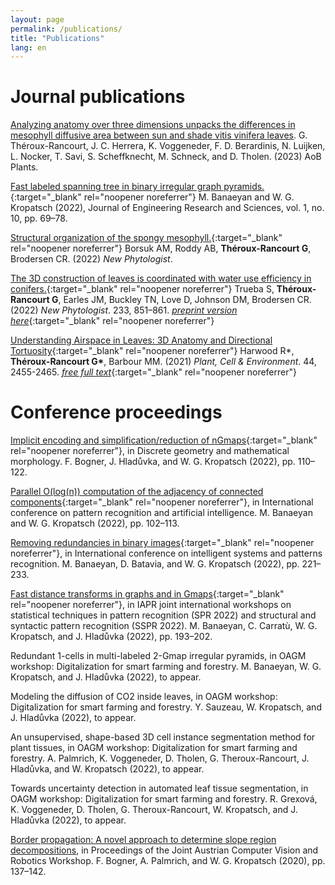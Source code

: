 ```yaml
---
layout: page
permalink: /publications/
title: "Publications"
lang: en
---
```



# Journal publications


[Analyzing anatomy over three dimensions unpacks the differences in mesophyll diffusive area between sun and shade vitis vinifera leaves](https://doi.org/10.1093/aobpla/plad001).
G. Théroux-Rancourt, J. C. Herrera, K. Voggeneder, F. D. Berardinis, N. Luijken, L. Nocker, T. Savi, S. Scheffknecht, M. Schneck, and D. Tholen. (2023)
AoB Plants.

[Fast labeled spanning tree in binary irregular graph pyramids.](https://www.jenrs.com/v01/i10/p009/){:target="_blank"  rel="noopener noreferrer"} M. Banaeyan and W. G. Kropatsch (2022),  Journal of Engineering Research and Sciences, vol. 1, no. 10, pp. 69–78.

[Structural organization of the spongy mesophyll.](https://doi.org/10.1111/nph.17971){:target="_blank"  rel="noopener noreferrer"} Borsuk AM, Roddy AB, **Théroux-Rancourt G**, Brodersen CR. (2022) *New Phytologist*.

[The 3D construction of leaves is coordinated with water use efficiency in conifers.](https://doi.org/10.1111/nph.17772){:target="_blank"  rel="noopener noreferrer"} Trueba S, **Théroux-Rancourt G**, Earles JM, Buckley TN, Love D, Johnson DM, Brodersen CR. (2022) *New Phytologist*. 233, 851–861. [*preprint version here*](https://www.biorxiv.org/content/10.1101/2021.04.23.441113v1){:target="_blank"  rel="noopener noreferrer"}

[Understanding Airspace in Leaves: 3D Anatomy and Directional Tortuosity](https://onlinelibrary.wiley.com/doi/10.1111/pce.14079){:target="_blank"  rel="noopener noreferrer"} Harwood R\*, **Théroux-Rancourt G\***, Barbour MM. (2021) *Plant, Cell & Environment*. 44, 2455-2465. [*free full text*](https://onlinelibrary.wiley.com/share/author/DPQAQKKG2MNRS5KQEUAP?target=10.1111/pce.14079){:target="_blank"  rel="noopener noreferrer"}

# Conference proceedings

[Implicit encoding and simplification/reduction of nGmaps](https://link.springer.com/chapter/10.1007/978-3-031-19897-7_10){:target="_blank"  rel="noopener noreferrer"}, in Discrete geometry and mathematical morphology. F. Bogner, J. Hladůvka, and W. G. Kropatsch  (2022), pp. 110–122.

[Parallel O(log(n)) computation of the adjacency of connected components](https://link.springer.com/chapter/10.1007/978-3-031-09282-4_9){:target="_blank"  rel="noopener noreferrer"}, in International conference on pattern recognition and artificial intelligence. M. Banaeyan and W. G. Kropatsch (2022), pp. 102–113.

[Removing redundancies in binary images](https://link.springer.com/chapter/10.1007/978-3-031-08277-1_19){:target="_blank"  rel="noopener noreferrer"}, in International conference on intelligent systems and patterns recognition. M. Banaeyan, D. Batavia, and W. G. Kropatsch (2022), pp. 221–233.

[Fast distance transforms in graphs and in Gmaps](https://link.springer.com/chapter/10.1007/978-3-031-23028-8_20){:target="_blank"  rel="noopener noreferrer"}, in IAPR joint international workshops on statistical techniques in pattern recognition (SPR 2022) and structural and syntactic pattern recognition (SSPR 2022). M. Banaeyan, C. Carratù, W. G. Kropatsch, and J. Hladůvka (2022), pp. 193–202.

Redundant 1-cells in multi-labeled 2-Gmap irregular pyramids, in OAGM workshop: Digitalization for smart farming and forestry. M. Banaeyan, W. G. Kropatsch, and J. Hladůvka (2022), to appear.

Modeling the diffusion of CO2 inside leaves, in OAGM workshop: Digitalization for smart farming and forestry. Y. Sauzeau, W. Kropatsch, and J. Hladůvka  (2022), to appear.

An unsupervised, shape-based 3D cell instance segmentation method for plant tissues, in OAGM workshop: Digitalization for smart farming and forestry. A. Palmrich, K. Voggeneder, D. Tholen, G. Theroux-Rancourt, J. Hladůvka, and W. Kropatsch (2022), to appear.

Towards uncertainty detection in automated leaf tissue segmentation, in OAGM workshop: Digitalization for smart farming and forestry. R. Grexová, K. Voggeneder, D. Tholen, G. Theroux-Rancourt, W. Kropatsch, and J. Hladůvka (2022), to appear.

[Border propagation: A novel approach to determine slope region decompositions](https://doi.org/10.3217/978-3-85125-752-6-31),
in Proceedings of the Joint Austrian Computer Vision and Robotics Workshop.
F. Bogner, A. Palmrich, and W. G. Kropatsch (2020), pp. 137–142.


